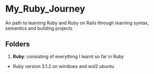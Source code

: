 # My_Ruby_Journey
An path to learning Ruby and Ruby on Rails through learning syntax, semantics and building projects 

## Folders
1. **Ruby**: consisting of everything I learnt so far in Ruby 
- Ruby version 3.1.2 on windows and wsl2 ubuntu

